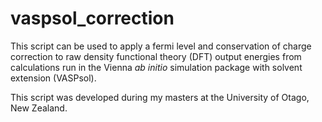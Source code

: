# vaspsol_correction

This script can be used to apply a fermi level and conservation of charge correction to raw density functional theory (DFT) output energies from calculations run in the Vienna *ab initio* simulation package with solvent extension (VASPsol).

This script was developed during my masters at the University of Otago, New Zealand.
